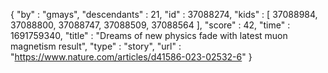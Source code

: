 {
  "by" : "gmays",
  "descendants" : 21,
  "id" : 37088274,
  "kids" : [ 37088984, 37088800, 37088747, 37088509, 37088564 ],
  "score" : 42,
  "time" : 1691759340,
  "title" : "Dreams of new physics fade with latest muon magnetism result",
  "type" : "story",
  "url" : "https://www.nature.com/articles/d41586-023-02532-6"
}
